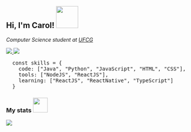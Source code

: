 <h2>Hi, I'm Carol! 
  <img width="60" src="https://media.giphy.com/media/JoPURpweVqjVP7jl8N/source.gif"> 
</h2>

<p>
  <em>Computer Science student at <a href="https://portal.ufcg.edu.br/">UFCG</a></em>
</p>

<p>
  <a href="https://www.linkedin.com/in/caroliny-valenca/">
    <img src="http://img.shields.io/badge/-LinkedIn-blue?style=flat-square&logo=Linkedin&logoColor=white&link=https://www.linkedin.com/in/caroliny-valenca/">
  </a>
  
  <a href="mailto:caroliny.leandro@ccc.ufcg.edu.br">
    <img src="https://img.shields.io/badge/-Mail-c14438?style=flat-square&logo=Gmail&logoColor=white&link=mailto:caroliny.leandro@ccc.ufcg.edu.br">
  </a>
</p>

<pre lang="javascript">
  const skills = {
    code: ["Java", "Python", "JavaScript", "HTML", "CSS"],
    tools: ["NodeJS", "ReactJS"],
    learning: ["ReactJS", "ReactNative", "TypeScript"]
  }
</pre>


<h3>My stats
  <img width="40" src="https://media.giphy.com/media/xT0GqvEqri5HpMJL2g/source.gif"> 
</h3>
<img src="https://github-readme-stats.vercel.app/api?username=carolvalenca&theme=radical">


<!--
**carolvalenca/carolvalenca** is a ✨ _special_ ✨ repository because its `README.md` (this file) appears on your GitHub profile.

Here are some ideas to get you started:

- 🔭 I’m currently working on ...
- 🌱 I’m currently learning ...
- 👯 I’m looking to collaborate on ...
- 🤔 I’m looking for help with ...
- 💬 Ask me about ...
- 📫 How to reach me: ...
- 😄 Pronouns: ...
- ⚡ Fun fact: ...
-->
